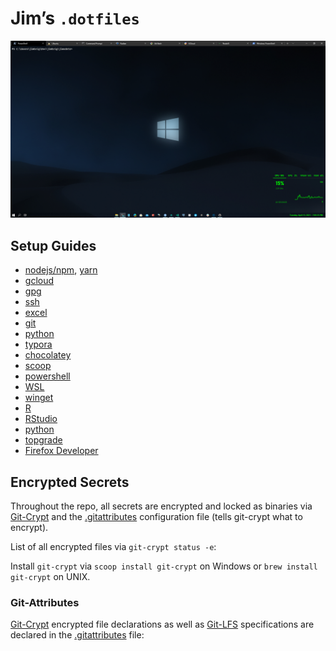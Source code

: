 # Jim’s `.dotfiles`

![terminal-screenshot](./windows-terminal/screenshot.png)

## Setup Guides

- [nodejs/npm](./nodejs/), [yarn](yarn/)
- [gcloud](./gcloud/)
- [gpg](./gpg/)
- [ssh](./ssh/)
- [excel](./excel/)
- [git](./git/)
- [python](./python/)
- [typora](./typora/)
- [chocolatey](./chocolatey)
- [scoop](./scoop/)
- [powershell](./powershell/)
- [WSL](./wsl/)
- [winget](./winget/)
- [R](./R/)
- [RStudio](./rstudio/)
- [python](./python/)
- [topgrade](./topgrade/)
- [Firefox Developer](./firefox/)

## Encrypted Secrets

Throughout the repo, all secrets are encrypted and locked as binaries via [Git-Crypt](https://github.com/AGWA/git-crypt) and the [.gitattributes](.gitattributes) configuration file (tells git-crypt what to encrypt).

List of all encrypted files via `git-crypt status -e`:

Install `git-crypt` via `scoop install git-crypt` on Windows or `brew install git-crypt` on UNIX.

### Git-Attributes

[Git-Crypt](https://github.com/AGWA/git-crypt) encrypted file declarations as well as [Git-LFS](https://git-lfs.github.com/) specifications are declared in the [.gitattributes](./.gitattributes) file:

<!-- MARKDOWN-AUTO-DOCS:START (CODE:src=./.gitattributes)> -->
<!-- The below code snippet is automatically added from ./.gitattributes -->

<!-- MARKDOWN-AUTO-DOCS:END -->

